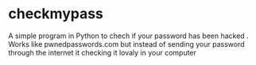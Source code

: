 # checkmypass
A simple program in Python to chech if your password has been hacked . Works like pwnedpasswords.com but instead of sending your password through the internet it checking it lovaly in your computer
